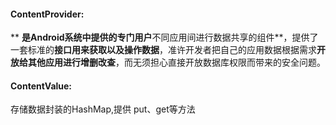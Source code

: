 #### **ContentProvider:**

** **是Android系统中提供的专门用户**不同应用间进行数据共享的组件**，提供了一套标准的**接口用来获取以及操作数据**，准许开发者把自己的应用数据根据需求**开放给其他应用进行增删改查**，而无须担心直接开放数据库权限而带来的安全问题。

#### **ContentValue:**

存储数据封装的HashMap,提供 put、get等方法


